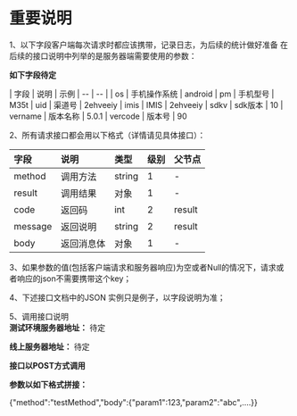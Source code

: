 重要说明
=======
1、以下字段客户端每次请求时都应该携带，记录日志，为后续的统计做好准备
在后续的接口说明中列举的是服务器端需要使用的参数：

**如下字段待定**

| 字段 | 说明 | 示例
| -- | -- | 
| os | 手机操作系统 | android 
| pm | 手机型号 | M35t
| uid | 渠道号 | 2ehveeiy
| imis | IMIS | 2ehveeiy
| sdkv | sdk版本 | 10
| vername | 版本名称 | 5.0.1
| vercode | 版本号 | 90

2、所有请求接口都会用以下格式（详情请见具体接口）：

| 字段 | 说明 | 类型 | 级别 | 父节点 |
| :--- | :--- | :--- | :--- | :--- |
| method| 调用方法 | string | 1 | - |
| result | 调用结果 | 对象 | 1 | - |
| code | 返回码| int | 2 | result |
| message| 返回说明 | string | 2 | result |
| body | 返回消息体 | 对象 | 1 | - |

3、如果参数的值(包括客户端请求和服务器响应)为空或者Null的情况下，请求或者响应的json不需要携带这个key；

4、下述接口文档中的JSON 实例只是例子，以字段说明为准；


5、调用接口说明  
**测试环境服务器地址：**
待定

**线上服务器地址：**
待定

**接口以POST方式调用**

**参数以如下格式拼接：**

{"method":"testMethod","body":{"param1":123,"param2":"abc",....}}











